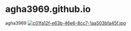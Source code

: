 # agha3969.github.io
agha3969
[![c01fa12f-e63b-46e6-8cc7-1aa503bfa45f.jpg](https://i.postimg.cc/W37QX503/c01fa12f-e63b-46e6-8cc7-1aa503bfa45f.jpg)](https://postimg.cc/9Rr8ft85)
